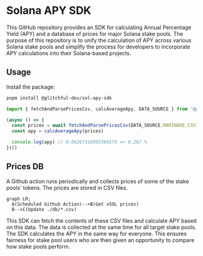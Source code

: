 #  Solana APY SDK

This GitHub repository provides an SDK for calculating Annual Percentage Yield (APY) and a database of prices for major Solana stake pools. The purpose of this repository is to unify the calculation of APY across various Solana stake pools and simplify the process for developers to incorporate APY calculations into their Solana-based projects.

## Usage

Install the package:
```bash
pnpm install @glitchful-dev/sol-apy-sdk
```

```typescript
import { fetchAndParsePricesCsv, calcAverageApy, DATA_SOURCE } from '@glitchful-dev/sol-apy-sdk'

(async () => {
  const prices = await fetchAndParsePricesCsv(DATA_SOURCE.MARINADE_CSV)
  const apy = calcAverageApy(prices)

  console.log(apy) // 0.06267310505366575 => 6.267 %
})()
```

## Prices DB
A Github action runs periodically and collects prices of some of the stake pools' tokens. The prices are stored in CSV files.

```mermaid
graph LR;
  A(Scheduled Github Action)-->B(Get xSOL prices)
  B-->C(Update ./db/*.csv)
```

This SDK can fetch the contents of these CSV files and calculate APY based on this data.
The data is collected at the same time for all target stake pools.
The SDK calculates the APY in the same way for everyone.
This ensures fairness for stake pool users who are then given an opportunity to compare how stake pools perform.
